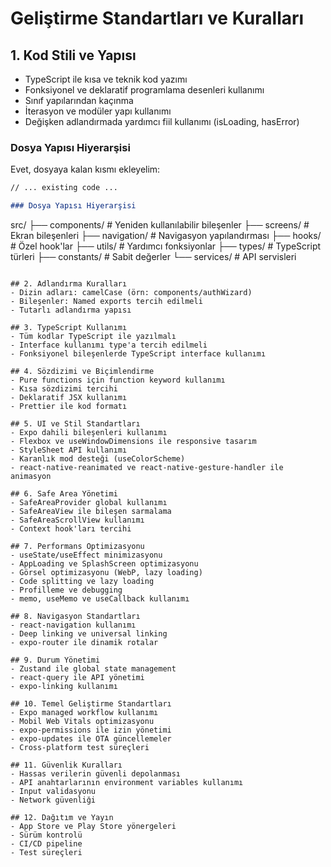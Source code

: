 # Geliştirme Standartları ve Kuralları

## 1. Kod Stili ve Yapısı

- TypeScript ile kısa ve teknik kod yazımı
- Fonksiyonel ve deklaratif programlama desenleri kullanımı
- Sınıf yapılarından kaçınma
- İterasyon ve modüler yapı kullanımı
- Değişken adlandırmada yardımcı fiil kullanımı (isLoading, hasError)

### Dosya Yapısı Hiyerarşisi

Evet, dosyaya kalan kısmı ekleyelim:

```markdown:rules.md
// ... existing code ...

### Dosya Yapısı Hiyerarşisi

```

src/
├── components/ # Yeniden kullanılabilir bileşenler
├── screens/ # Ekran bileşenleri
├── navigation/ # Navigasyon yapılandırması
├── hooks/ # Özel hook'lar
├── utils/ # Yardımcı fonksiyonlar
├── types/ # TypeScript türleri
├── constants/ # Sabit değerler
└── services/ # API servisleri

```

## 2. Adlandırma Kuralları
- Dizin adları: camelCase (örn: components/authWizard)
- Bileşenler: Named exports tercih edilmeli
- Tutarlı adlandırma yapısı

## 3. TypeScript Kullanımı
- Tüm kodlar TypeScript ile yazılmalı
- Interface kullanımı type'a tercih edilmeli
- Fonksiyonel bileşenlerde TypeScript interface kullanımı

## 4. Sözdizimi ve Biçimlendirme
- Pure functions için function keyword kullanımı
- Kısa sözdizimi tercihi
- Deklaratif JSX kullanımı
- Prettier ile kod formatı

## 5. UI ve Stil Standartları
- Expo dahili bileşenleri kullanımı
- Flexbox ve useWindowDimensions ile responsive tasarım
- StyleSheet API kullanımı
- Karanlık mod desteği (useColorScheme)
- react-native-reanimated ve react-native-gesture-handler ile animasyon

## 6. Safe Area Yönetimi
- SafeAreaProvider global kullanımı
- SafeAreaView ile bileşen sarmalama
- SafeAreaScrollView kullanımı
- Context hook'ları tercihi

## 7. Performans Optimizasyonu
- useState/useEffect minimizasyonu
- AppLoading ve SplashScreen optimizasyonu
- Görsel optimizasyonu (WebP, lazy loading)
- Code splitting ve lazy loading
- Profilleme ve debugging
- memo, useMemo ve useCallback kullanımı

## 8. Navigasyon Standartları
- react-navigation kullanımı
- Deep linking ve universal linking
- expo-router ile dinamik rotalar

## 9. Durum Yönetimi
- Zustand ile global state management
- react-query ile API yönetimi
- expo-linking kullanımı

## 10. Temel Geliştirme Standartları
- Expo managed workflow kullanımı
- Mobil Web Vitals optimizasyonu
- expo-permissions ile izin yönetimi
- expo-updates ile OTA güncellemeler
- Cross-platform test süreçleri

## 11. Güvenlik Kuralları
- Hassas verilerin güvenli depolanması
- API anahtarlarının environment variables kullanımı
- Input validasyonu
- Network güvenliği

## 12. Dağıtım ve Yayın
- App Store ve Play Store yönergeleri
- Sürüm kontrolü
- CI/CD pipeline
- Test süreçleri
```
